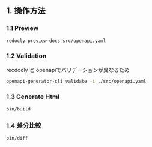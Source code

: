 ## 1. 操作方法

### 1.1 Preview
```sh
redocly preview-docs src/openapi.yaml 
```

### 1.2 Validation
recdocly と openapiでバリデーションが異なるため 
```sh
openapi-generator-cli validate -i ./src/openapi.yaml 
```

### 1.3 Generate Html
```sh
bin/build
```

### 1.4 差分比較
```sh
bin/diff
```
